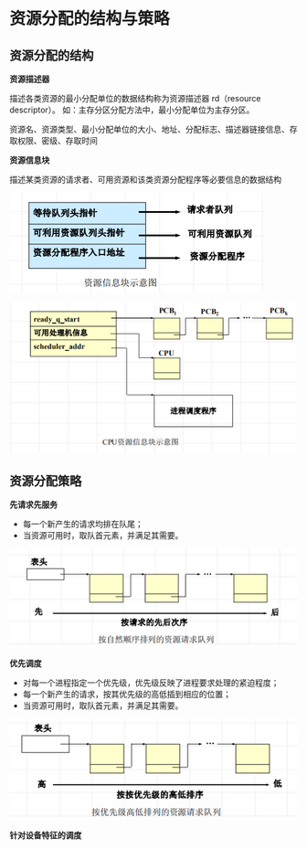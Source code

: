 <!--
 * @Descripttion: 
 * @version: 
 * @Author: WangQing
 * @email: 2749374330@qq.com
 * @Date: 2020-01-02 20:03:01
 * @LastEditors: WangQing
 * @LastEditTime: 2020-01-02 20:16:32
 -->
# 资源分配的结构与策略

## 资源分配的结构

**资源描述器**

描述各类资源的最小分配单位的数据结构称为资源描述器 rd（resource 
descriptor）。 如：主存分区分配方法中，最小分配单位为主存分区。 

资源名、资源类型、最小分配单位的大小、地址、分配标志、描述器链接信息、存取权限、密级、存取时间

**资源信息块**

描述某类资源的请求者、可用资源和该类资源分配程序等必要信息的数据结构

![](images/2020-01-02-20-06-09.png)

![](images/2020-01-02-20-06-53.png)

## 资源分配策略

**先请求先服务**

- 每一个新产生的请求均排在队尾；
- 当资源可用时，取队首元素，并满足其需要。

![](images/2020-01-02-20-08-25.png)

**优先调度**

- 对每一个进程指定一个优先级，优先级反映了进程要求处理的紧迫程度；
- 每一个新产生的请求，按其优先级的高低插到相应的位置；
- 当资源可用时，取队首元素，并满足其需要。

![](images/2020-01-02-20-09-11.png)

**针对设备特征的调度**